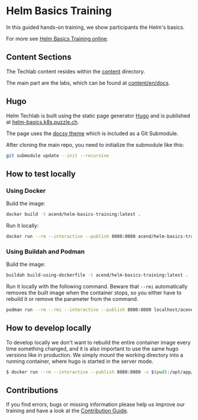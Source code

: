 # Helm Basics Training

In this guided hands-on training, we show participants the Helm's basics.

For more see [Helm Basics Training online](https://helm-basics.k8s.puzzle.ch/).


## Content Sections

The Techlab content resides within the [content](content) directory.

The main part are the labs, which can be found at [content/en/docs](content/en/docs).


## Hugo

Helm Techlab is built using the static page generator [Hugo](https://gohugo.io/) and is published at [helm-basics.k8s.puzzle.ch](https://helm-basics.k8s.puzzle.ch/).

The page uses the [docsy theme](https://github.com/google/docsy) which is included as a Git Submodule.

After cloning the main repo, you need to initialize the submodule like this: 

```bash
git submodule update --init --recursive
``` 


## How to test locally
### Using Docker

Build the image:

```bash
docker build -t acend/helm-basics-training:latest .
```

Run it locally:

```bash
docker run --rm --interactive --publish 8080:8080 acend/helm-basics-training
```


### Using Buildah and Podman

Build the image:

```bash
buildah build-using-dockerfile -t acend/helm-basics-training:latest .
```

Run it locally with the following command. Beware that `--rmi` automatically removes the built image when the container stops, so you either have to rebuild it or remove the parameter from the command.

```bash
podman run --rm --rmi --interactive --publish 8080:8080 localhost/acend/helm-basics-training
```


## How to develop locally

To develop locally we don't want to rebuild the entire container image every time something changed, and it is also important to use the same hugo versions like in production.
We simply mount the working directory into a running container, where hugo is started in the server mode.

```bash
$ docker run --rm --interactive --publish 8080:8080 -v $(pwd):/opt/app/src -w /opt/app/src acend/hugo:0.68.3 hugo server -p 8080 --bind 0.0.0.0
```

## Contributions

If you find errors, bugs or missing information please help us improve our training and have a look at the [Contribution Guide](CONTRIBUTING.md).
